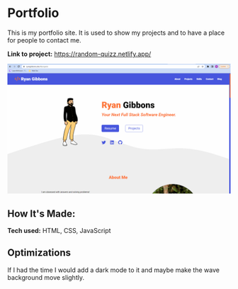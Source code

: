 # Portfolio
This is my portfolio site. It is used to show my projects and to have a place for people to contact me.

**Link to project:** https://random-quizz.netlify.app/

![screenshot of website](/assets/images/portfolio.gif)

## How It's Made:

**Tech used:** HTML, CSS, JavaScript


## Optimizations
If I had the time I would add a dark mode to it and maybe make the wave background move slightly.

